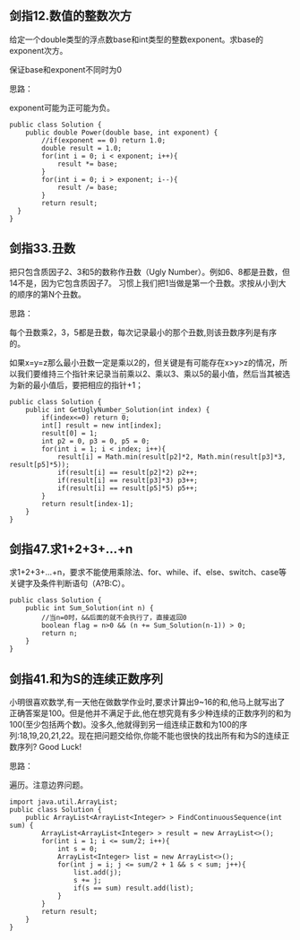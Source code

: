 ## 剑指12.数值的整数次方 ##

给定一个double类型的浮点数base和int类型的整数exponent。求base的exponent次方。 

保证base和exponent不同时为0 

思路：

exponent可能为正可能为负。

	public class Solution {
	    public double Power(double base, int exponent) {
	        //if(exponent == 0) return 1.0;
	        double result = 1.0;
	        for(int i = 0; i < exponent; i++){
	            result *= base;
	        }
	        for(int i = 0; i > exponent; i--){
	            result /= base;
	        }
	        return result;
	  }
	}

## 剑指33.丑数 ##

把只包含质因子2、3和5的数称作丑数（Ugly Number）。例如6、8都是丑数，但14不是，因为它包含质因子7。 习惯上我们把1当做是第一个丑数。求按从小到大的顺序的第N个丑数。

思路：

每个丑数乘2，3，5都是丑数，每次记录最小的那个丑数,则该丑数序列是有序的。

如果x=y=z那么最小丑数一定是乘以2的，但关键是有可能存在x>y>z的情况，所以我们要维持三个指针来记录当前乘以2、乘以3、乘以5的最小值，然后当其被选为新的最小值后，要把相应的指针+1；

	public class Solution {
	    public int GetUglyNumber_Solution(int index) {
	        if(index<=0) return 0;
	        int[] result = new int[index];
	        result[0] = 1;
	        int p2 = 0, p3 = 0, p5 = 0;
	        for(int i = 1; i < index; i++){
	            result[i] = Math.min(result[p2]*2, Math.min(result[p3]*3, result[p5]*5));
	            if(result[i] == result[p2]*2) p2++;
	            if(result[i] == result[p3]*3) p3++;
	            if(result[i] == result[p5]*5) p5++;
	        }
	        return result[index-1];
	    }
	}

## 剑指47.求1+2+3+...+n ##

求1+2+3+...+n，要求不能使用乘除法、for、while、if、else、switch、case等关键字及条件判断语句（A?B:C）。

	public class Solution {
	    public int Sum_Solution(int n) {
	        //当n=0时，&&后面的就不会执行了，直接返回0
	        boolean flag = n>0 && (n += Sum_Solution(n-1)) > 0; 
	        return n;
	    }
	}

## 剑指41.和为S的连续正数序列 ##

小明很喜欢数学,有一天他在做数学作业时,要求计算出9~16的和,他马上就写出了正确答案是100。但是他并不满足于此,他在想究竟有多少种连续的正数序列的和为100(至少包括两个数)。没多久,他就得到另一组连续正数和为100的序列:18,19,20,21,22。现在把问题交给你,你能不能也很快的找出所有和为S的连续正数序列? Good Luck!

思路：

遍历。注意边界问题。

	import java.util.ArrayList;
	public class Solution {
	    public ArrayList<ArrayList<Integer> > FindContinuousSequence(int sum) {
	        ArrayList<ArrayList<Integer> > result = new ArrayList<>();
	        for(int i = 1; i <= sum/2; i++){
	            int s = 0;
	            ArrayList<Integer> list = new ArrayList<>();
	            for(int j = i; j <= sum/2 + 1 && s < sum; j++){
	                list.add(j);
	                s += j;
	                if(s == sum) result.add(list);
	            }
	        }
	        return result;
	    }
	}